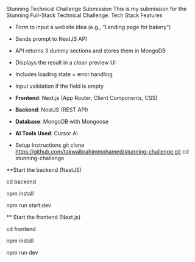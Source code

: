  Stunning Technical Challenge Submission
 This is my submission for the Stunning Full-Stack Technical Challenge.
 Tech Stack
 Features

- Form to input a website idea (e.g., “Landing page for bakery”)
- Sends prompt to NestJS API
- API returns 3 dummy sections and stores them in MongoDB
- Displays the result in a clean preview UI
- Includes loading state + error handling
- Input validation if the field is empty
- **Frontend**: Next.js (App Router, Client Components, CSS)
- **Backend**: NestJS (REST API)
- **Database**: MongoDB with Mongoose
- **AI Tools Used**: Cursor AI

- Setup Instructions
git clone https://github.com/takwaibrahimmohamed/stunning-challenge.git
cd stunning-challenge


 **Start the backend (NestJS)
 
cd backend

npm install

 npm run start:dev


** Start the frontend (Next.js)

cd frontend

npm install

npm run dev


